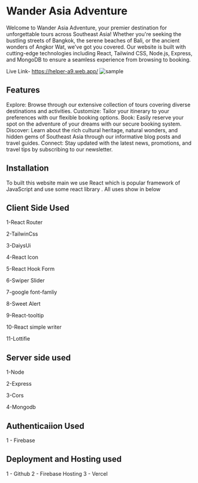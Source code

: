 # Wander Asia Adventure

Welcome to Wander Asia Adventure, your premier destination for unforgettable tours across Southeast Asia! Whether you're seeking the bustling streets of Bangkok, the serene beaches of Bali, or the ancient wonders of Angkor Wat, we've got you covered. Our website is built with cutting-edge technologies including React, Tailwind CSS, Node.js, Express, and MongoDB to ensure a seamless experience from browsing to booking.

Live Link- https://helper-a9.web.app/
![sample](https://i.ibb.co/d61CnWD/image.png)


## Features
Explore: Browse through our extensive collection of tours covering diverse destinations and activities.
Customize: Tailor your itinerary to your preferences with our flexible booking options.
Book: Easily reserve your spot on the adventure of your dreams with our secure booking system.
Discover: Learn about the rich cultural heritage, natural wonders, and hidden gems of Southeast Asia through our informative blog posts and travel guides.
Connect: Stay updated with the latest news, promotions, and travel tips by subscribing to our newsletter.

## Installation

To built this website main we use React which is popular framework of JavaScript and use some react library . All uses show in below






## Client Side Used

1-React Router

2-TailwinCss

3-DaiysUi 

4-React Icon 

5-React Hook Form 

6-Swiper Slider

7-google font-famliy

8-Sweet Alert 

9-React-tooltip

10-React simple writer

11-Lottifie 


## Server side used

1-Node

2-Express

3-Cors

4-Mongodb

## Authenticaiion Used

1 - Firebase

## Deployment and Hosting used

1 - Github
2 - Firebase Hosting
3 - Vercel
